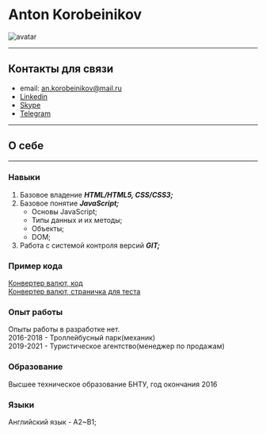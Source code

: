 # Anton Korobeinikov  
 ![avatar](https://avatars.githubusercontent.com/u/62306203?s=400&u=6238ff23967344a15509ddcaee613005c4b922b0&v=4)  
***
## Контакты для связи 
* email: an.korobeinikov@mail.ru
* [Linkedin](https://www.linkedin.com/in/anton-korobeinikov-829b32223/)
* [Skype](https://join.skype.com/invite/mqdjF0HMgJjJ)
* [Telegram](https://t.me/an_korobeinikov)
***

## О себе

***

### Навыки
1. Базовое владение ***HTML/HTML5, CSS/CSS3;***
2. Базовое понятие ***JavaScript;***
    * Основы JavaScript;
    * Типы данных и их методы;
    * Объекты;
    * DOM;
3. Работа с системой контроля версий ***GIT;***

### Пример кода
[Конвертер валют, код](https://github.com/A-Korobeinikov/exchange)  
[Конвертер валют, страничка для теста](https://a-korobeinikov.github.io/exchange/)

### Опыт работы 
Опыты работы в разработке нет.  
2016-2018 - Троллейбусный парк(механик)  
2019-2021 - Туристическое агентство(менеджер по продажам)  

### Образование
Высшее техническое образование БНТУ, год окончания 2016

### Языки
Английский язык  - A2~B1;